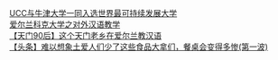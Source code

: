   
[UCC与牛津大学一同入选世界最可持续发展大学](http://www.dianyue.me/archives/361/l0585ykdva5y9njf/)  
[爱尔兰科克大学之对外汉语教学](http://www.dianyue.me/archives/704/qqg402wl7tpootqt/)  
[【天门90后】这个天门老乡在爱尔兰教汉语](http://www.dianyue.me/archives/428/bm1hd6d695o27ty2/)  
[【头条】难以想象土爱人们少了这些食品大拿们，餐桌会变得多惨(第一波)](http://www.dianyue.me/archives/360/o9ruo5x27mch7ap8/)